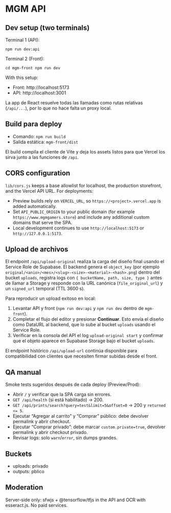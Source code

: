 # MGM API

## Dev setup (two terminals)

Terminal 1 (API):

`
npm run dev:api
`

Terminal 2 (Front):

`
cd mgm-front
npm run dev
`

With this setup:
- Front: http://localhost:5173
- API:   http://localhost:3001

La app de React resuelve todas las llamadas como rutas relativas (`/api/...`), por lo que no hace falta un proxy local.

## Build para deploy

- Comando: `npm run build`
- Salida estática: `mgm-front/dist`

El build compila el cliente de Vite y deja los assets listos para que Vercel los sirva junto a las funciones de `/api`.

## CORS configuration

`lib/cors.js` keeps a base allowlist for localhost, the production storefront, and the Vercel API URL. For deployments:

- Preview builds rely on `VERCEL_URL`, so `https://<project>.vercel.app` is added automatically.
- Set `API_PUBLIC_ORIGIN` to your public domain (for example `https://www.mgmgamers.store`) and include any additional custom domains that serve the SPA.
- Local development continues to use `http://localhost:5173` or `http://127.0.0.1:5173`.

## Upload de archivos

El endpoint `/api/upload-original` realiza la carga del diseño final usando el Service Role de Supabase. El backend genera el `object_key` (por ejemplo `original/<anio>/<mes>/<slug>-<size>-<material>-<hash>.png`) dentro del bucket `uploads`, registra logs con `{ bucketName, path, size, type }` antes de llamar a Storage y responde con la URL canónica (`file_original_url`) y un `signed_url` temporal (TTL 3600 s).

Para reproducir un upload exitoso en local:

1. Levantar API y front (`npm run dev:api` y `npm run dev` dentro de `mgm-front`).
2. Completar el flujo del editor y presionar **Continuar**. Esto envía el diseño como DataURL al backend, que lo sube al bucket `uploads` usando el Service Role.
3. Verificar en la consola del API el log `upload-original start` y confirmar que el objeto aparece en Supabase Storage bajo el bucket `uploads`.

El endpoint histórico `/api/upload-url` continúa disponible para compatibilidad con clientes que necesiten firmar subidas desde el front.

## QA manual

Smoke tests sugeridos después de cada deploy (Preview/Prod):

- Abrir `/` y verificar que la SPA carga sin errores.
- `GET /api/health` (si está habilitado) → 200.
- `GET /api/prints/search?query=test&limit=5&offset=0` → 200 y `returned <= 5`.
- Ejecutar “Agregar al carrito” y “Comprar” público: debe devolver permalink y abrir checkout.
- Ejecutar “Comprar privado”: debe marcar `custom.private=true`, devolver permalink y abrir checkout privado.
- Revisar logs: solo `warn`/`error`, sin dumps grandes.

## Buckets

* uploads: privado
* outputs: pblico

## Moderation

Server-side only: 
sfwjs + @tensorflow/tfjs in the API and OCR with 	esseract.js. No paid services.

